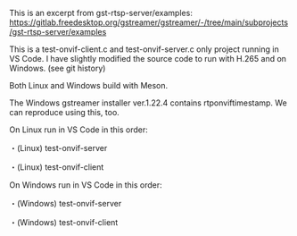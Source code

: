 This is an excerpt from gst-rtsp-server/examples:
https://gitlab.freedesktop.org/gstreamer/gstreamer/-/tree/main/subprojects/gst-rtsp-server/examples

This is a test-onvif-client.c and test-onvif-server.c only project running in VS Code.
I have slightly modified the source code to run with H.265 and on Windows. (see git history)

Both Linux and Windows build with Meson.

The Windows gstreamer installer ver.1.22.4 contains rtponviftimestamp.
We can reproduce using this, too.

On Linux run in VS Code in this order:

・(Linux) test-onvif-server

・(Linux) test-onvif-client

On Windows run in VS Code in this order:

・(Windows) test-onvif-server

・(Windows) test-onvif-client
